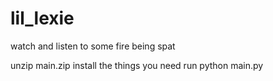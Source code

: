 # lil_lexie
watch and listen to some fire being spat

unzip main.zip
install the things you need
run python main.py
